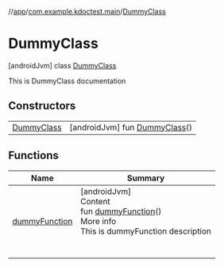 //[app](../../../index.md)/[com.example.kdoctest.main](../index.md)/[DummyClass](index.md)



# DummyClass  
 [androidJvm] class [DummyClass](index.md)

This is DummyClass documentation

   


## Constructors  
  
| | |
|---|---|
| <a name="com.example.kdoctest.main/DummyClass/DummyClass/#/PointingToDeclaration/"></a>[DummyClass](-dummy-class.md)| <a name="com.example.kdoctest.main/DummyClass/DummyClass/#/PointingToDeclaration/"></a> [androidJvm] fun [DummyClass](-dummy-class.md)()   <br>|


## Functions  
  
|  Name |  Summary | 
|---|---|
| <a name="com.example.kdoctest.main/DummyClass/dummyFunction/#/PointingToDeclaration/"></a>[dummyFunction](dummy-function.md)| <a name="com.example.kdoctest.main/DummyClass/dummyFunction/#/PointingToDeclaration/"></a>[androidJvm]  <br>Content  <br>fun [dummyFunction](dummy-function.md)()  <br>More info  <br>This is dummyFunction description  <br><br><br>|

